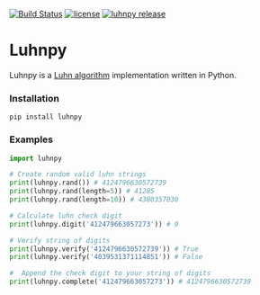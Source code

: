 [![Build Status](https://travis-ci.org/mfuentesg/luhnpy.svg?branch=master)](https://travis-ci.org/mfuentesg/luhnpy)
[![license](https://img.shields.io/github/license/mashape/apistatus.svg?maxAge=2592000)](https://raw.githubusercontent.com/mfuentesg/luhnpy/master/LICENSE.md)
[![luhnpy release](https://img.shields.io/github/release/mfuentesg/luhnpy.svg)](https://img.shields.io/github/release/mfuentesg/luhnpy.svg?maxAge=2592000)


# Luhnpy


Luhnpy is a  [Luhn algorithm](https://en.wikipedia.org/wiki/Luhn_algorithm) implementation written in Python.  


### Installation
  
```
pip install luhnpy
```

### Examples


```python
import luhnpy

# Create random valid luhn strings
print(luhnpy.rand()) # 4124796630572739
print(luhnpy.rand(length=5)) # 41285
print(luhnpy.rand(length=10)) # 4380357030

# Calculate luhn check digit
print(luhnpy.digit('412479663057273')) # 9

# Verify string of digits
print(luhnpy.verify('4124796630572739')) # True
print(luhnpy.verify('4039531371114851')) # False

#  Append the check digit to your string of digits
print(luhnpy.complete('412479663057273')) # 4124796630572739
```
